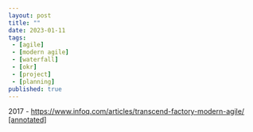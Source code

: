 ```yaml
---
layout: post
title: ""
date: 2023-01-11
tags:
 - [agile]
 - [modern agile]
 - [waterfall]
 - [okr]
 - [project]
 - [planning]
published: true
---
```


2017 - https://www.infoq.com/articles/transcend-factory-modern-agile/ [[annotated]](problems-with-old-agile.md)
